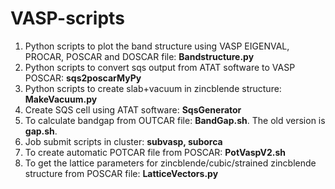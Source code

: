 # VASP-scripts
1. Python scripts to plot the band structure using VASP EIGENVAL, PROCAR, POSCAR and DOSCAR file: **Bandstructure.py**
2. Python scripts to convert sqs output from ATAT software to VASP POSCAR: **sqs2poscarMyPy**
3. Python scripts to create slab+vacuum in zincblende structure: **MakeVacuum.py**
4. Create SQS cell using ATAT software: **SqsGenerator**
5. To calculate bandgap from OUTCAR file: **BandGap.sh**. The old version is __gap.sh__.
6. Job submit scripts in cluster: **subvasp, suborca**
7. To create automatic POTCAR file from POSCAR: **PotVaspV2.sh**
8. To get the lattice parameters for zincblende/cubic/strained zincblende structure from POSCAR file: **LatticeVectors.py**
